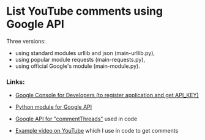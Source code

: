 
# List YouTube comments using Google API 

Three versions:

- using standard modules urllib and json (main-urllib.py),
- using popular module requests (main-requests.py),
- using official Google's module (main-module.py).


### Links:

- [Google Console for Developers (to register application and get API_KEY)](https://console.developers.google.com/)

- [Python module for Google API](https://github.com/google/google-api-python-client)

- [Google API for "commentThreads"](https://developers.google.com/youtube/v3/docs/commentThreads/list) used in code

- [Example video on YouTube](https://www.youtube.com/watch?v=oVp1vrfL_w4&list=PLQVvvaa0QuDe8XSftW-RAxdo6OmaeL85M)  which I use in code to get comments


